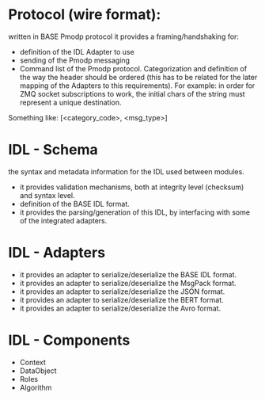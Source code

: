 Protocol (wire format):
========

written in BASE Pmodp protocol
it provides a framing/handshaking for:
- definition of the IDL Adapter to use
- sending of the Pmodp messaging
- Command list of the Pmodp protocol. Categorization and definition of the way the header should be ordered (this has to be related for the later mapping of the Adapters to this requirements). For example: in order for ZMQ socket subscriptions to work, the initial chars of the string must represent a unique destination.

Something like: [<category_code>, <msg_type>]

IDL - Schema
============

the syntax and metadata information for the IDL used between modules.
- it provides validation mechanisms, both at integrity level (checksum) and syntax level.
- definition of the BASE IDL format.
- it provides the parsing/generation of this IDL, by interfacing with some of the integrated adapters.

IDL - Adapters
==============
- it provides an adapter to serialize/deserialize the BASE IDL format.
- it provides an adapter to serialize/deserialize the MsgPack format.
- it provides an adapter to serialize/deserialize the JSON format.
- it provides an adapter to serialize/deserialize the BERT format.
- it provides an adapter to serialize/deserialize the Avro format.

IDL - Components
================
- Context
- DataObject
- Roles
- Algorithm
